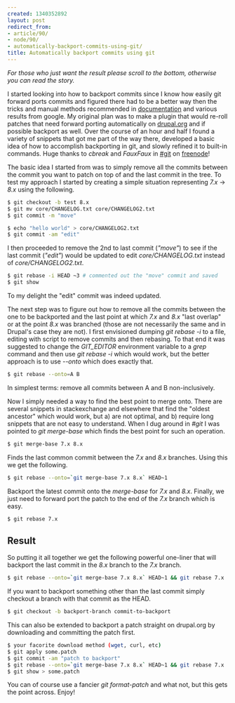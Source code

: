 ```yaml
---
created: 1340352892
layout: post
redirect_from:
- article/90/
- node/90/
- automatically-backport-commits-using-git/
title: Automatically backport commits using git
---
```

_For those who just want the result please scroll to the bottom, otherwise you can read the story._

I started looking into how to backport commits since I know how easily git forward ports commits and figured there had to be a better way then the tricks and manual methods recommended in [documentation](http://drupal.org/node/1538380) and various results from google. My original plan was to make a plugin that would re-roll patches that need forward porting automatically on [drupal.org](htt://drupal.org/) and if possible backport as well. Over the course of an hour and half I found a variety of snippets that got me part of the way there, developed a basic idea of how to accomplish backporting in git, and slowly refined it to built-in commands. Huge thanks to _cbreak_ and _FauxFaux_ in [#git](irc://freenode.net/#git) on [freenode](http://freenode.net)!

The basic idea I started from was to simply remove all the commits between the commit you want to patch on top of and the last commit in the tree. To test my approach I started by creating a simple situation representing _7.x_ -> _8.x_ using the following.

```bash
$ git checkout -b test 8.x
$ git mv core/CHANGELOG.txt core/CHANGELOG2.txt
$ git commit -m "move"

$ echo "hello world" > core/CHANGELOG2.txt
$ git commit -am "edit"
```

I then proceeded to remove the 2nd to last commit (_"move"_) to see if the last commit (_"edit"_) would be updated to edit _core/CHANGELOG.txt_ instead of _core/CHANGELOG2.txt_.

```bash
$ git rebase -i HEAD ~3 # commented out the "move" commit and saved
$ git show
```

To my delight the "edit" commit was indeed updated.

The next step was to figure out how to remove all the commits between the one to be backported and the last point at which _7.x_ and _8.x_ "last overlap" or at the point _8.x_ was branched (those are not necessarily the same and in Drupal's case they are not). I first envisioned dumping _git rebase -i_ to a file, editing with script to remove commits and then rebasing. To that end it was suggested to change the _GIT_EDITOR_ environment variable to a _grep_ command and then use _git rebase -i_ which would work, but the better approach is to use _--onto_ which does exactly that.

```bash
$ git rebase --onto=A B
```

In simplest terms: remove all commits between A and B non-inclusively.

Now I simply needed a way to find the best point to merge onto. There are several snippets in stackexchange and elsewhere that find the "oldest ancestor" which would work, but a) are not optimal, and b) require long snippets that are not easy to understand. When I dug around in _#git_ I was pointed to _git merge-base_ which finds the best point for such an operation.

```bash
$ git merge-base 7.x 8.x
```

Finds the last common commit between the _7.x_ and _8.x_ branches. Using this we get the following.

```bash
$ git rebase --onto=`git merge-base 7.x 8.x` HEAD~1
```

Backport the latest commit onto the _merge-base_ for _7.x_ and _8.x_. Finally, we just need to forward port the patch to the end of the _7.x_ branch which is easy.

```bash
$ git rebase 7.x
```

## Result

So putting it all together we get the following powerful one-liner that will backport the last commit in the _8.x_ branch to the _7.x_ branch.

```bash
$ git rebase --onto=`git merge-base 7.x 8.x` HEAD~1 && git rebase 7.x
```

If you want to backport something other than the last commit simply checkout a branch with that commit as the HEAD.

```bash
$ git checkout -b backport-branch commit-to-backport
```

This can also be extended to backport a patch straight on drupal.org by downloading and committing the patch first.

```bash
$ your facorite download method (wget, curl, etc)
$ git apply some.patch
$ git commit -am "patch to backport" 
$ git rebase --onto=`git merge-base 7.x 8.x` HEAD~1 && git rebase 7.x
$ git show > some.patch
```

You can of course use a fancier _git format-patch_ and what not, but this gets the point across. Enjoy!
